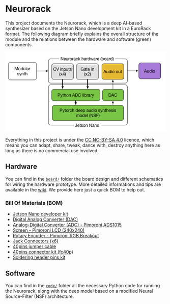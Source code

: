 # Neurorack

This project documents the Neurorack, which is a deep AI-based synthesizer based on the Jetson Nano development kit in a EuroRack format. The following diagram briefly explains the overall structure of the module and the relations between the hardware and software (green) components.

<p align="center">
  <img src="neurorack_hardware.png">
</p>

Everything in this project is under the [CC NC-BY-SA 4.0](https://creativecommons.org/licenses/by-nc-sa/4.0/) licence, which means you can adapt, share, tweak, dance with, destroy anything here as long as there is no commercial use involved.

## Hardware

You can find in the [`board/`](https://github.com/ninon-io/Impact-Synth-Hardware/tree/main/board) folder the board design and different schematics for wiring the hardware prototype. More detailed informations and tips are available in the [wiki](https://github.com/ninon-io/Impact-Synth-Hardware/wiki). We provide here just a quick BOM to help out.

### Bill Of Materials (BOM)

- [Jetson Nano developer kit](https://developer.nvidia.com/embedded/jetson-nano-developer-kit)
- [Digital Analog Converter (DAC)](https://www.amazon.fr/HiLetgo-Lossless-Digital-Converter-Raspberry/dp/B07QBY5Y9K/ref=sr_1_3?__mk_fr_FR=%C3%85M%C3%85%C5%BD%C3%95%C3%91&crid=2DYQJGKHO7EWZ&dchild=1&keywords=pcm5102&qid=1611491039&sprefix=pcm%2Caps%2C174&sr=8-3)
- [Analog-Digital Converter (ADC) - Pimoroni ADS1015](https://shop.pimoroni.com/products/ads1015-adc-breakout)
- [Screen - Pimoroni LCD (240x240)](https://shop.pimoroni.com/products/1-3-spi-colour-lcd-240x240-breakout)
- [Rotary Encoder - Pimoroni RGB Breakout](https://shop.pimoroni.com/products/rgb-encoder-breakout)
- [Jack Connectors (x6)](https://www.amazon.fr/PsmGoodsJack-st%C3%A9r%C3%A9o-Connecteur-montage-panneau/dp/B01MYMXWUK/ref=sr_1_17_sspa?__mk_fr_FR=%C3%85M%C3%85%C5%BD%C3%95%C3%91&dchild=1&keywords=embase%2Bmini%2Bjack%2B%C3%A0%2Bsouder&qid=1611491231&sr=8-17-spons&spLa=ZW5jcnlwdGVkUXVhbGlmaWVyPUEyODFaS0JER000RVFSJmVuY3J5cHRlZElkPUEwNjM4NTIwVlJYUFQ5UTBOWTFFJmVuY3J5cHRlZEFkSWQ9QTA5MTk3NTJDM1ozRzVaWFk0TU8md2lkZ2V0TmFtZT1zcF9tdGYmYWN0aW9uPWNsaWNrUmVkaXJlY3QmZG9Ob3RMb2dDbGljaz10cnVl&th=1)
- [40pins jumper cable](https://www.amazon.fr/Vipmoon-Dupont-Breadboard-Jumper-C%C3%A2bles/dp/B07BLRNTXW/ref=sr_1_15?__mk_fr_FR=%C3%85M%C3%85%C5%BD%C3%95%C3%91&crid=XB3BR25O7K7T&dchild=1&keywords=nappe+40+pin&qid=1611491473&sprefix=nappe+40+%2Caps%2C165&sr=8-15)
- [40pins connector kit (fc40p)](https://www.amazon.fr/Ctzrzyt-Double-rangee-Connecteur-Femelle/dp/B08PP7YYVF/ref=sr_1_1?dchild=1&keywords=fc40p&qid=1611492342&sr=8-1)
- [Soldering header pins kit](https://www.amazon.fr/2-54mm-Breakable-Connector-Arduino-PIN-6C-60PCS/dp/B01MQ5HJYQ/ref=sr_1_6?__mk_fr_FR=%C3%85M%C3%85%C5%BD%C3%95%C3%91&dchild=1&keywords=pin%2Bheader&qid=1611492112&sr=8-6&th=1)


## Software

You can find in the [`code/`](https://github.com/ninon-io/Impact-Synth-Hardware/tree/main/code) folder all the necessary Python code for running the Neurorack, along with the deep model based on a modified Neural Source-Filter (NSF) architecture.
